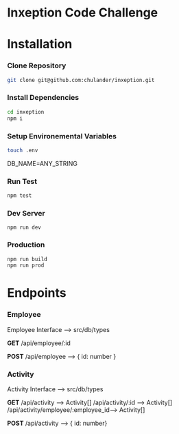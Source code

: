 # Inxeption Code Challenge

# Installation

### Clone Repository

```bash
git clone git@github.com:chulander/inxeption.git
```

### Install Dependencies

```bash
cd inxeption
npm i
```

### Setup Environemental Variables

```bash
touch .env
```

DB_NAME=ANY_STRING

### Run Test

```bash
npm test
```

### Dev Server

```
npm run dev
```

### Production

```bash
npm run build
npm run prod
```

# Endpoints

### Employee

Employee Interface --> src/db/types

**GET**
/api/employee/:id

**POST**
/api/employee --> { id: number }

### Activity

Activity Interface --> src/db/types

**GET**
/api/activity --> Activity[]
/api/activity/:id --> Activity[]
/api/activity/employee/:employee_id--> Activity[]

**POST**
/api/activity --> { id: number}

